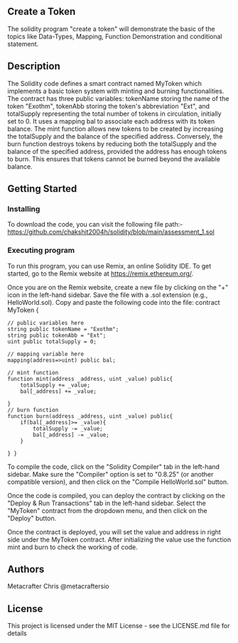 ## Create a Token

The solidity program "create a token" will demonstrate the basic of the topics like Data-Types, Mapping, Function Demonstration and conditional statement.

## Description

The Solidity code defines a smart contract named MyToken which implements a basic token system with minting and burning functionalities. The contract has three public variables: tokenName storing the name of the token "Exothm", tokenAbb storing the token's abbreviation "Ext", and totalSupply representing the total number of tokens in circulation, initially set to 0. It uses a mapping bal to associate each address with its token balance. The mint function allows new tokens to be created by increasing the totalSupply and the balance of the specified address. Conversely, the burn function destroys tokens by reducing both the totalSupply and the balance of the specified address, provided the address has enough tokens to burn. This ensures that tokens cannot be burned beyond the available balance.

## Getting Started

### Installing

To download the code, you can visit the following file path:- https://github.com/chakshit2004h/solidity/blob/main/assessment_1.sol

### Executing program

To run this program, you can use Remix, an online Solidity IDE. To get started, go to the Remix website at https://remix.ethereum.org/.

Once you are on the Remix website, create a new file by clicking on the "+" icon in the left-hand sidebar. Save the file with a .sol extension (e.g., HelloWorld.sol). Copy and paste the following code into the file:
contract MyToken {

    // public variables here
    string public tokenName = "Exothm";
    string public tokenAbb = "Ext";
    uint public totalSupply = 0;

    // mapping variable here
    mapping(address=>uint) public bal;

    // mint function
    function mint(address _address, uint _value) public{
        totalSupply += _value;
        bal[_address] += _value;

    }
    // burn function
    function burn(address _address, uint _value) public{
        if(bal[_address]>= _value){
            totalSupply -= _value;
            bal[_address] -= _value;
        } 

    } }


To compile the code, click on the "Solidity Compiler" tab in the left-hand sidebar. Make sure the "Compiler" option is set to "0.8.25" (or another compatible version), and then click on the "Compile HelloWorld.sol" button.

Once the code is compiled, you can deploy the contract by clicking on the "Deploy & Run Transactions" tab in the left-hand sidebar. Select the "MyToken" contract from the dropdown menu, and then click on the "Deploy" button.

Once the contract is deployed, you will set the value and address in right side under the MyToken contract. After initializing the value use the function mint and burn to check the working of code.


## Authors


Metacrafter Chris
@metacraftersio


## License

This project is licensed under the MIT License - see the LICENSE.md file for details
